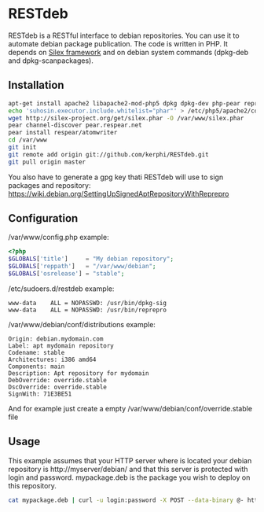 RESTdeb
=======

RESTdeb is a RESTful interface to debian repositories. You can use it to automate debian package publication. 
The code is written in PHP. It depends on [Silex framework](http://silex-project.org/) and on debian system commands (dpkg-deb and dpkg-scanpackages).

Installation
------------

```bash
apt-get install apache2 libapache2-mod-php5 dpkg dpkg-dev php-pear reprepro dpkg-sig
echo 'suhosin.executor.include.whitelist="phar"' > /etc/php5/apache2/conf.d/restdeb.ini
wget http://silex-project.org/get/silex.phar -O /var/www/silex.phar
pear channel-discover pear.respear.net
pear install respear/atomwriter
cd /var/www
git init
git remote add origin git://github.com/kerphi/RESTdeb.git
git pull origin master
```

You also have to generate a gpg key thati RESTdeb will use to sign packages and repository:
https://wiki.debian.org/SettingUpSignedAptRepositoryWithReprepro

Configuration
-------------

/var/www/config.php example:

```php
<?php
$GLOBALS['title']     = "My debian repository";
$GLOBALS['reppath']   = "/var/www/debian";
$GLOBALS['osrelease'] = "stable";
```

/etc/sudoers.d/restdeb example:

```
www-data    ALL = NOPASSWD: /usr/bin/dpkg-sig
www-data    ALL = NOPASSWD: /usr/bin/reprepro
```

/var/www/debian/conf/distributions example:
```
Origin: debian.mydomain.com
Label: apt mydomain repository
Codename: stable
Architectures: i386 amd64
Components: main
Description: Apt repository for mydomain
DebOverride: override.stable
DscOverride: override.stable
SignWith: 71E3BE51
```

And for example just create a empty /var/www/debian/conf/override.stable file

Usage
-----

This example assumes that your HTTP server where is located your debian repository is http://myserver/debian/ and that this server is protected with login and password. mypackage.deb is the package you wish to deploy on this repository.

```bash
cat mypackage.deb | curl -u login:password -X POST --data-binary @- http://myserver/debian/
```
